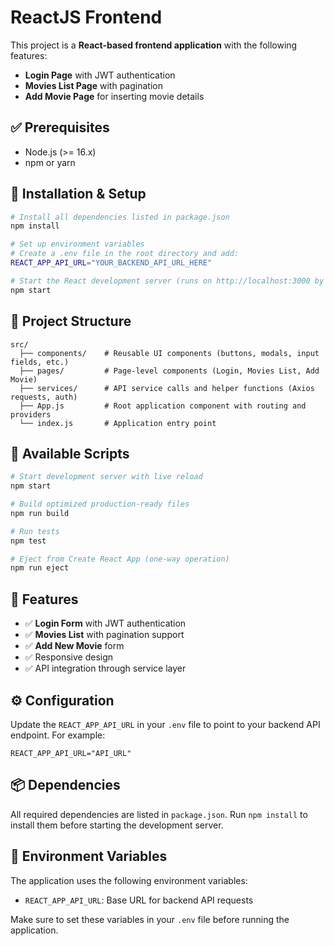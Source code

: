 # ReactJS Frontend

This project is a **React-based frontend application** with the following features:

- **Login Page** with JWT authentication
- **Movies List Page** with pagination
- **Add Movie Page** for inserting movie details

## ✅ Prerequisites

- Node.js (>= 16.x)
- npm or yarn

## 🔧 Installation & Setup

```bash
# Install all dependencies listed in package.json
npm install

# Set up environment variables
# Create a .env file in the root directory and add:
REACT_APP_API_URL="YOUR_BACKEND_API_URL_HERE"

# Start the React development server (runs on http://localhost:3000 by default)
npm start
```

## 📁 Project Structure

```
src/
  ├── components/    # Reusable UI components (buttons, modals, input fields, etc.)
  ├── pages/         # Page-level components (Login, Movies List, Add Movie)
  ├── services/      # API service calls and helper functions (Axios requests, auth)
  ├── App.js         # Root application component with routing and providers
  └── index.js       # Application entry point
```

## 🚀 Available Scripts

```bash
# Start development server with live reload
npm start

# Build optimized production-ready files
npm run build

# Run tests
npm test

# Eject from Create React App (one-way operation)
npm run eject
```

## 🎯 Features

- ✅ **Login Form** with JWT authentication
- ✅ **Movies List** with pagination support
- ✅ **Add New Movie** form
- ✅ Responsive design
- ✅ API integration through service layer

## ⚙️ Configuration

Update the `REACT_APP_API_URL` in your `.env` file to point to your backend API endpoint. For example:

```
REACT_APP_API_URL="API_URL"
```

## 📦 Dependencies

All required dependencies are listed in `package.json`. Run `npm install` to install them before starting the development server.

## 🔐 Environment Variables

The application uses the following environment variables:

- `REACT_APP_API_URL`: Base URL for backend API requests

Make sure to set these variables in your `.env` file before running the application.